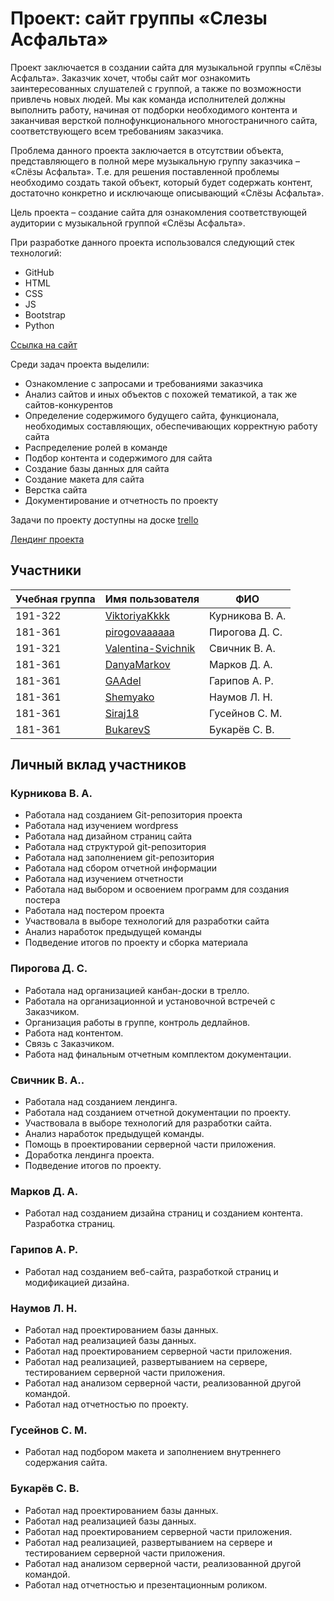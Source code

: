 # Проект: сайт группы «Слезы Асфальта»

Проект заключается в создании сайта для музыкальной группы «Слёзы Асфальта». Заказчик хочет, чтобы сайт мог ознакомить заинтересованных слушателей с группой, а также по возможности привлечь новых людей. Мы как команда исполнителей должны выполнить работу, начиная от подборки необходимого контента и заканчивая версткой полнофункционального многостраничного сайта, соответствующего всем требованиям заказчика.

Проблема данного проекта заключается в отсутствии объекта, представляющего в полной мере музыкальную группу заказчика – «Слёзы Асфальта». Т.е. для решения поставленной проблемы необходимо создать такой объект, который будет содержать контент, достаточно конкретно и исключающе описывающий «Слёзы Асфальта».

Цель проекта – создание сайта для ознакомления соответствующей аудитории с музыкальной группой «Слёзы Асфальта».


При разработке данного проекта использовался следующий стек технологий:
* GitHub
* HTML
* CSS
* JS
* Bootstrap
* Python


[Ссылка на сайт]()

Среди задач проекта выделили:
* Ознакомление с запросами и требованиями заказчика
* Анализ сайтов и иных объектов с похожей тематикой, а так же сайтов-конкурентов
* Определение содержимого будущего сайта, функционала, необходимых составляющих, обеспечивающих корректную работу сайта
* Распределение ролей в команде
* Подбор контента и содержимого для сайта
* Создание базы данных для сайта
* Создание макета для сайта
* Верстка сайта
* Документирование и отчетность по проекту

Задачи по проекту доступны на доске [trello](https://trello.com/b/a6mcytVd/%D0%BF%D0%B4-%D1%81%D0%BB%D0%B5%D0%B7%D1%8B-%D0%B0%D1%81%D1%84%D0%B0%D0%BB%D1%8C%D1%82%D0%B0)

[Лендинг проекта](http://pd-2020-2.std-938.ist.mospolytech.ru/)

## Участники

| Учебная группа | Имя пользователя                                 | ФИО                      |
|----------------|--------------------------------------------------|--------------------------|
| 191-322        | [ViktoriyaKkkk](https://github.com/ViktoriyaKkkk)| Курникова В. А.          |
| 181-361        | [pirogovaaaaaa](https://github.com/pirogovaaaaaa)| Пирогова Д. С.           |
| 191-321        | [Valentina-Svichnik](https://github.com/Valentina-Svichnik)| Свичник В. А.            |
| 181-361        | [DanyaMarkov](https://github.com/DanyaMarkov)| Марков Д. А.             |
| 181-361        | [GAAdel](https://github.com/GAAdel)| Гарипов А. Р.            |
| 181-361        | [Shemyako](https://github.com/Shemyako)| Наумов Л. Н.             |
| 181-361        | [Siraj18](https://github.com/Siraj18)| Гусейнов С. М.           |
| 181-361        | [BukarevS](https://github.com/BukarevS)| Букарёв С. В.            |


## Личный вклад участников

### Курникова В. А.

* Работала над созданием Git-репозитория проекта
* Работала над изучением wordpress
* Работала над дизайном страниц сайта
* Работала над структурой git-репозитория
* Работала над заполнением git-репозитория
* Работала над сбором отчетной информации
* Работала над изучением отчетности
* Работала над выбором и освоением программ для создания постера
* Работала над постером проекта
* Участвовала в выборе технологий для разработки сайта
* Анализ наработок предыдущей команды
* Подведение итогов по проекту и сборка материала


### Пирогова Д. С.
* Работала над организацией канбан-доски в трелло.
* Работала на организационной и установочной встречей с Заказчиком.
* Организация работы в группе, контроль дедлайнов.
* Работа над контентом.
* Связь с Заказчиком.
* Работа над финальным отчетным комплектом документации.


### Свичник В. А..
* Работала над созданием лендинга.
* Работала над созданием отчетной документации по проекту.
* Участвовала в выборе технологий для разработки сайта.
* Анализ наработок предыдущей команды.
* Помощь в проектировании серверной части приложения.
* Доработка лендинга проекта.
* Подведение итогов по проекту.


### Марков Д. А.
* Работал над созданием дизайна страниц и созданием контента. Разработка страниц.
### Гарипов А. Р.
* Работал над созданием веб-сайта, разработкой страниц и модификацией дизайна.


### Наумов Л. Н.
* Работал над проектированием базы данных.
* Работал над реализацией базы данных.
* Работал над проектированием серверной части приложения.
* Работал над реализацией, развертыванием на сервере, тестированием серверной части приложения.
* Работал над анализом серверной части, реализованной другой командой.
* Работал над отчетностью по проекту.

### Гусейнов С. М.
* Работал над подбором макета и заполнением внутреннего содержания сайта.

### Букарёв С. В.
* Работал над проектированием базы данных.
* Работал над реализацией базы данных.
* Работал над проектированием серверной части приложения.
* Работал над реализацией, развертыванием на сервере и тестированием серверной части приложения.
* Работал над анализом серверной части, реализованной другой командой.
* Работал над отчетностью и презентационным роликом.




